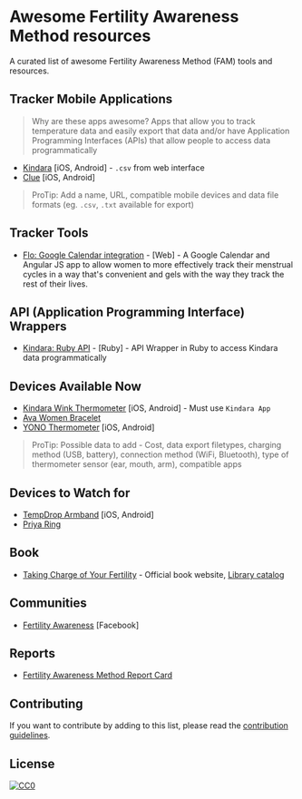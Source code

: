 # Awesome Fertility Awareness Method resources

A curated list of awesome Fertility Awareness Method (FAM) tools and resources.

## Tracker Mobile Applications

> Why are these apps awesome? Apps that allow you to track temperature data and easily export that data and/or have Application Programming Interfaces (APIs) that allow people to access data programmatically

* [Kindara](https://app.kindara.com/#export) [iOS, Android] - `.csv` from web interface
* [Clue](https://www.helloclue.com/) [iOS, Android]

> ProTip: Add a name, URL, compatible mobile devices and data file formats (eg. `.csv`, `.txt` available for export)

## Tracker Tools
* [Flo: Google Calendar integration](https://github.com/SaraChicaD/flo) - [Web] - A Google Calendar and Angular JS app to allow women to more effectively track their menstrual cycles in a way that's convenient and gels with the way they track the rest of their lives.

## API (Application Programming Interface) Wrappers
* [Kindara: Ruby API](https://github.com/machikoyasuda/kindara-client-gem) - [Ruby] - API Wrapper in Ruby to access Kindara data programmatically

## Devices Available Now

* [Kindara Wink Thermometer](https://kindara.com/wink#prevention) [iOS, Android] - Must use `Kindara App`
* [Ava Women Bracelet](http://www.avawomen.com/)
* [YONO Thermometer](https://www.yonolabs.com/product/yono/) [iOS, Android]

> ProTip: Possible data to add - Cost, data export filetypes, charging method (USB, battery), connection method (WiFi, Bluetooth), type of thermometer sensor (ear, mouth, arm), compatible apps

## Devices to Watch for
* [TempDrop Armband](http://tempdrop.xyz/pages/apps) [iOS, Android]
* [Priya Ring](http://priyaring.com/)

## Book
* [Taking Charge of Your Fertility](http://www.tcoyf.com/taking-charge-of-your-fertility/) - Official book website, [Library catalog](http://www.worldcat.org/title/taking-charge-of-your-fertility-the-definitive-guide-to-natural-birth-control-pregnancy-achievement-and-reproductive-health/oclc/51108023)

## Communities
* [Fertility Awareness](https://www.facebook.com/groups/fertilityawaress/) [Facebook]

## Reports
* [Fertility Awareness Method Report Card](http://blog.kindara.com/2014-fertility-awareness-method-report-card-by-kindara)

## Contributing

If you want to contribute by adding to this list, please read the [contribution guidelines](CONTRIBUTING.md).

## License
[![CC0](http://i.creativecommons.org/p/zero/1.0/88x31.png)](http://creativecommons.org/publicdomain/zero/1.0/)

